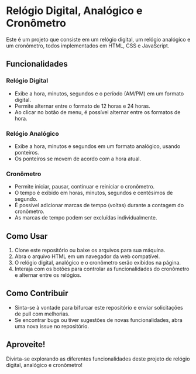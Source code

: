 # Relógio Digital, Analógico e Cronômetro

Este é um projeto que consiste em um relógio digital, um relógio analógico e um cronômetro, todos implementados em HTML, CSS e JavaScript.

## Funcionalidades

### Relógio Digital

- Exibe a hora, minutos, segundos e o período (AM/PM) em um formato digital.
- Permite alternar entre o formato de 12 horas e 24 horas.
- Ao clicar no botão de menu, é possível alternar entre os formatos de hora.

### Relógio Analógico

- Exibe a hora, minutos e segundos em um formato analógico, usando ponteiros.
- Os ponteiros se movem de acordo com a hora atual.

### Cronômetro

- Permite iniciar, pausar, continuar e reiniciar o cronômetro.
- O tempo é exibido em horas, minutos, segundos e centésimos de segundo.
- É possível adicionar marcas de tempo (voltas) durante a contagem do cronômetro.
- As marcas de tempo podem ser excluídas individualmente.

## Como Usar

1. Clone este repositório ou baixe os arquivos para sua máquina.
2. Abra o arquivo HTML em um navegador da web compatível.
3. O relógio digital, analógico e o cronômetro serão exibidos na página.
4. Interaja com os botões para controlar as funcionalidades do cronômetro e alternar entre os relógios.

## Como Contribuir

- Sinta-se à vontade para bifurcar este repositório e enviar solicitações de pull com melhorias.
- Se encontrar bugs ou tiver sugestões de novas funcionalidades, abra uma nova issue no repositório.

## Aproveite!

Divirta-se explorando as diferentes funcionalidades deste projeto de relógio digital, analógico e cronômetro!
